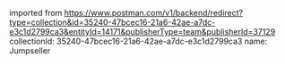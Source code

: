 imported from https://www.postman.com/v1/backend/redirect?type=collection&id=35240-47bcec16-21a6-42ae-a7dc-e3c1d2799ca3&entityId=14171&publisherType=team&publisherId=37129
collectionId: 35240-47bcec16-21a6-42ae-a7dc-e3c1d2799ca3
name: Jumpseller